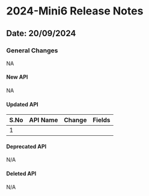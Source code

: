 # 2024-Mini6 Release Notes

## Date: 20/09/2024

### General Changes

NA

#### New API

NA

#### Updated API

| S.No | API Name                           | Change                        | Fields                                                                                                                                                                                                                                                                                                                                                                   |
|------|------------------------------------|-------------------------------|--------------------------------------------------------------------------------------------------------------------------------------------------------------------------------------------------------------------------------------------------------------------------------------------------------------------------------------------------------------------------|
|   1  |                                    |                               |                                              |

#### Deprecated API

N/A

#### Deleted API

N/A
